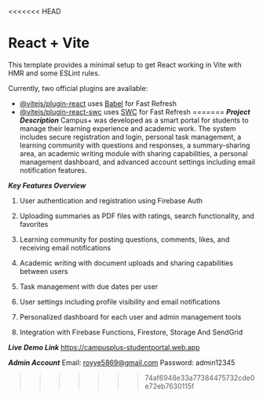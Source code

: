 <<<<<<< HEAD
# React + Vite

This template provides a minimal setup to get React working in Vite with HMR and some ESLint rules.

Currently, two official plugins are available:

- [@vitejs/plugin-react](https://github.com/vitejs/vite-plugin-react/blob/main/packages/plugin-react/README.md) uses [Babel](https://babeljs.io/) for Fast Refresh
- [@vitejs/plugin-react-swc](https://github.com/vitejs/vite-plugin-react-swc) uses [SWC](https://swc.rs/) for Fast Refresh
=======
***Project Description***
Campus+ was developed as a smart portal for students to manage their learning experience and academic work. The system includes secure registration and login, personal task management, a learning community with questions and responses, a summary-sharing area, an academic writing module with sharing capabilities, a personal management dashboard, and advanced account settings including email notification features.

***Key Features Overview***
1. User authentication and registration using Firebase Auth

2. Uploading summaries as PDF files with ratings, search functionality, and favorites

3. Learning community for posting questions, comments, likes, and receiving email notifications

4. Academic writing with document uploads and sharing capabilities between users

5. Task management with due dates per user

6. User settings including profile visibility and email notifications

7. Personalized dashboard for each user and admin management tools

8. Integration with Firebase Functions, Firestore, Storage And SendGrid


***Live Demo Link***
https://campusplus-studentportal.web.app

***Admin Account***
Email: royye5869@gmail.com
Password: admin12345
>>>>>>> 74af6948e33a77384475732cde0e72eb7630115f
